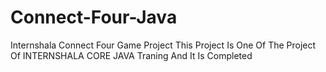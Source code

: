 # Connect-Four-Java
Internshala Connect Four Game Project
This Project Is One Of The Project Of INTERNSHALA CORE JAVA Traning And It Is Completed 
